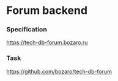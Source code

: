 # Forum backend

### Specification
https://tech-db-forum.bozaro.ru


### Task
https://github.com/bozaro/tech-db-forum
